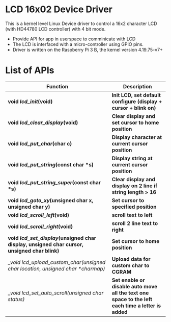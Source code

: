 # LCD 16x02 Device Driver

This is a kernel level Linux Device driver to control a 16x2 character LCD (with HD44780 LCD controller) with 4 bit mode.

  - Provide API for app in userspace to comminicate with LCD
  - The LCD is interfaced with a micro-controller using GPIO pins.
  - Driver is written on the Raspberry Pi 3 B, the kernel version 4.19.75-v7+

# List of APIs

| Function | Description |
| ------ | ------ |
| __void _lcd_init_(void)__ | __Init LCD, set default configure (display + cursor + blink on)__ |
| __void _lcd_clear_display_(void)__ | __Clear display and set cursor to home position__ |
| __void _lcd_put_char_(char c)__ | __Display character at current cursor position__ |
| __void _lcd_put_string_(const char *s)__ | __Display string at current cursor position__ |
| __void _lcd_put_string_super_(const char *s)__ | __Clear display and display on 2 line if string length > 16__ |
| __void _lcd_goto_xy_(unsigned char x, unsigned char y)__ | __Set cursor to specified position__ |
| __void _lcd_scroll_left_(void)__ | __scroll text to left__ |
| __void _lcd_scroll_right_(void)__ | __scroll 2 line text to right__ |
| __void _lcd_set_display_(unsigned char display, unsigned char cursor, unsigned char blink)__ | __Set cursor to home position__ |
| __void _lcd_upload_custom_char(unsigned char location, unsigned char *charmap)__ | __Upload data for custom char to CGRAM__ |
| __void _lcd_set_auto_scroll(unsigned char status)__ | __Set enable or disable auto move all the text one space to the left each time a letter is added__ |
